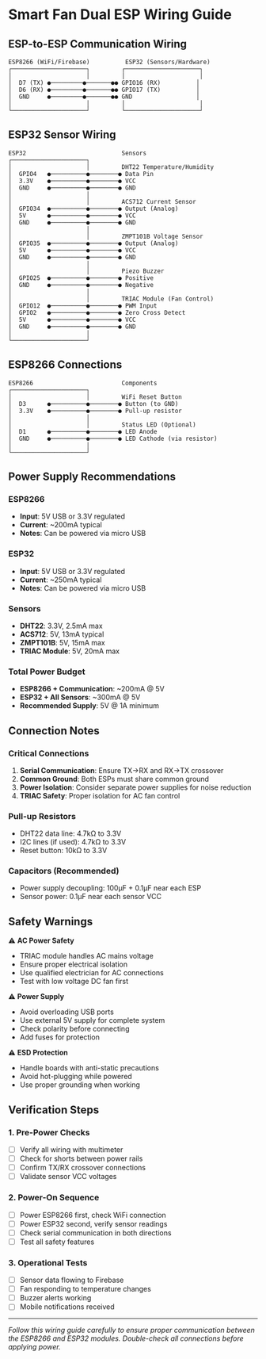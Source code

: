 # Smart Fan Dual ESP Wiring Guide

## ESP-to-ESP Communication Wiring

```
ESP8266 (WiFi/Firebase)          ESP32 (Sensors/Hardware)
┌─────────────────────┐         ┌─────────────────────┐
│                     │         │                     │
│  D7 (TX) ●─────────●───────●● GPIO16 (RX)          │
│  D6 (RX) ●─────────●───────●● GPIO17 (TX)          │
│  GND     ●─────────●───────●● GND                  │
│                     │         │                     │
└─────────────────────┘         └─────────────────────┘
```

## ESP32 Sensor Wiring

```
ESP32                           Sensors
┌─────────────────────┐         
│                     │         DHT22 Temperature/Humidity
│  GPIO4   ●──────────●────────● Data Pin
│  3.3V    ●──────────●────────● VCC
│  GND     ●──────────●────────● GND
│                     │         
│                     │         ACS712 Current Sensor
│  GPIO34  ●──────────●────────● Output (Analog)
│  5V      ●──────────●────────● VCC
│  GND     ●──────────●────────● GND
│                     │         
│                     │         ZMPT101B Voltage Sensor
│  GPIO35  ●──────────●────────● Output (Analog)
│  5V      ●──────────●────────● VCC
│  GND     ●──────────●────────● GND
│                     │         
│                     │         Piezo Buzzer
│  GPIO25  ●──────────●────────● Positive
│  GND     ●──────────●────────● Negative
│                     │         
│                     │         TRIAC Module (Fan Control)
│  GPIO12  ●──────────●────────● PWM Input
│  GPIO2   ●──────────●────────● Zero Cross Detect
│  5V      ●──────────●────────● VCC
│  GND     ●──────────●────────● GND
│                     │         
└─────────────────────┘         
```

## ESP8266 Connections

```
ESP8266                         Components
┌─────────────────────┐         
│                     │         WiFi Reset Button
│  D3      ●──────────●────────● Button (to GND)
│  3.3V    ●──────────●────────● Pull-up resistor
│                     │         
│                     │         Status LED (Optional)
│  D1      ●──────────●────────● LED Anode
│  GND     ●──────────●────────● LED Cathode (via resistor)
│                     │         
└─────────────────────┘         
```

## Power Supply Recommendations

### ESP8266
- **Input**: 5V USB or 3.3V regulated
- **Current**: ~200mA typical
- **Notes**: Can be powered via micro USB

### ESP32  
- **Input**: 5V USB or 3.3V regulated
- **Current**: ~250mA typical
- **Notes**: Can be powered via micro USB

### Sensors
- **DHT22**: 3.3V, 2.5mA max
- **ACS712**: 5V, 13mA typical
- **ZMPT101B**: 5V, 15mA max
- **TRIAC Module**: 5V, 20mA max

### Total Power Budget
- **ESP8266 + Communication**: ~200mA @ 5V
- **ESP32 + All Sensors**: ~300mA @ 5V
- **Recommended Supply**: 5V @ 1A minimum

## Connection Notes

### Critical Connections
1. **Serial Communication**: Ensure TX→RX and RX→TX crossover
2. **Common Ground**: Both ESPs must share common ground
3. **Power Isolation**: Consider separate power supplies for noise reduction
4. **TRIAC Safety**: Proper isolation for AC fan control

### Pull-up Resistors
- DHT22 data line: 4.7kΩ to 3.3V
- I2C lines (if used): 4.7kΩ to 3.3V
- Reset button: 10kΩ to 3.3V

### Capacitors (Recommended)
- Power supply decoupling: 100µF + 0.1µF near each ESP
- Sensor power: 0.1µF near each sensor VCC

## Safety Warnings

⚠️ **AC Power Safety**
- TRIAC module handles AC mains voltage
- Ensure proper electrical isolation
- Use qualified electrician for AC connections
- Test with low voltage DC fan first

⚠️ **Power Supply**
- Avoid overloading USB ports
- Use external 5V supply for complete system
- Check polarity before connecting
- Add fuses for protection

⚠️ **ESD Protection**
- Handle boards with anti-static precautions
- Avoid hot-plugging while powered
- Use proper grounding when working

## Verification Steps

### 1. Pre-Power Checks
- [ ] Verify all wiring with multimeter
- [ ] Check for shorts between power rails
- [ ] Confirm TX/RX crossover connections
- [ ] Validate sensor VCC voltages

### 2. Power-On Sequence
- [ ] Power ESP8266 first, check WiFi connection
- [ ] Power ESP32 second, verify sensor readings
- [ ] Check serial communication in both directions
- [ ] Test all safety features

### 3. Operational Tests
- [ ] Sensor data flowing to Firebase
- [ ] Fan responding to temperature changes
- [ ] Buzzer alerts working
- [ ] Mobile notifications received

---

*Follow this wiring guide carefully to ensure proper communication between the ESP8266 and ESP32 modules. Double-check all connections before applying power.*